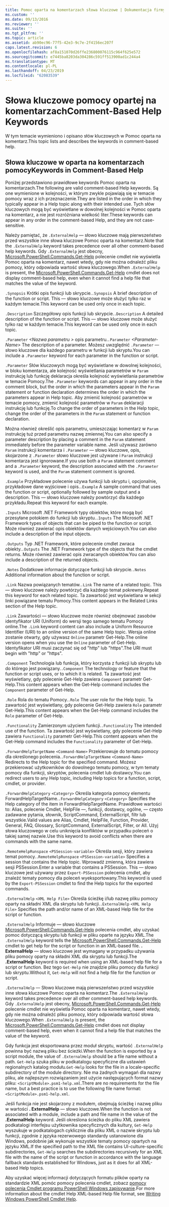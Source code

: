 ```yaml
---
title: Pomoc oparta na komentarzach słowa kluczowe | Dokumentacja firmy Microsoft
ms.custom: ''
ms.date: 09/13/2016
ms.reviewer: ''
ms.suite: ''
ms.tgt_pltfrm: ''
ms.topic: article
ms.assetid: ab90ec96-77f5-42e3-9c7e-2f4156ec207f
caps.latest.revision: 6
ms.openlocfilehash: af8a151070d26ffe236800076115c964f625e572
ms.sourcegitcommit: e7445ba8203da304286c591ff513900ad1c244a4
ms.translationtype: MT
ms.contentlocale: pl-PL
ms.lasthandoff: 04/23/2019
ms.locfileid: "62083539"
---
```

# <a name="comment-based-help-keywords"></a><span data-ttu-id="a7dbb-102">Słowa kluczowe pomocy opartej na komentarzach</span><span class="sxs-lookup"><span data-stu-id="a7dbb-102">Comment-Based Help Keywords</span></span>

<span data-ttu-id="a7dbb-103">W tym temacie wymieniono i opisano słów kluczowych w Pomoc oparta na komentarz.</span><span class="sxs-lookup"><span data-stu-id="a7dbb-103">This topic lists and describes the keywords in comment-based help.</span></span>

## <a name="keywords-in-comment-based-help"></a><span data-ttu-id="a7dbb-104">Słowa kluczowe w oparta na komentarzach pomocy</span><span class="sxs-lookup"><span data-stu-id="a7dbb-104">Keywords in Comment-Based Help</span></span>

<span data-ttu-id="a7dbb-105">Poniżej przedstawiono prawidłowe keywords Pomoc oparta na komentarzach.</span><span class="sxs-lookup"><span data-stu-id="a7dbb-105">The following are valid comment-based Help keywords.</span></span> <span data-ttu-id="a7dbb-106">Są one wymienione w kolejności, w którym zwykle pojawiają się w temacie pomocy wraz z ich przeznaczenie.</span><span class="sxs-lookup"><span data-stu-id="a7dbb-106">They are listed in the order in which they typically appear in a Help topic along with their intended use.</span></span> <span data-ttu-id="a7dbb-107">Tych słów kluczowych mogą być wyświetlane w dowolnej kolejności w Pomoc oparta na komentarz, a nie jest rozróżniana wielkość liter.</span><span class="sxs-lookup"><span data-stu-id="a7dbb-107">These keywords can appear in any order in the comment-based Help, and they are not case-sensitive.</span></span>

<span data-ttu-id="a7dbb-108">Należy pamiętać, że `.ExternalHelp` — słowo kluczowe mają pierwszeństwo przed wszystkie inne słowa kluczowe Pomoc oparta na komentarz.</span><span class="sxs-lookup"><span data-stu-id="a7dbb-108">Note that the `.ExternalHelp` keyword takes precedence over all other comment-based help keywords.</span></span> <span data-ttu-id="a7dbb-109">Gdy `.ExternalHelp` jest obecny, [Microsoft.PowerShell.Commands.Get-Help](/dotnet/api/Microsoft.PowerShell.Commands.Get-Help) polecenie cmdlet nie wyświetla Pomoc oparta na komentarz, nawet wtedy, gdy nie można odnaleźć pliku pomocy, który odpowiada wartość słowa kluczowego.</span><span class="sxs-lookup"><span data-stu-id="a7dbb-109">When `.ExternalHelp` is present, the [Microsoft.PowerShell.Commands.Get-Help](/dotnet/api/Microsoft.PowerShell.Commands.Get-Help) cmdlet does not display comment-based help, even when it cannot find a help file that matches the value of the keyword.</span></span>

<span data-ttu-id="a7dbb-110">`.Synopsis` Krótki opis funkcji lub skrypcie.</span><span class="sxs-lookup"><span data-stu-id="a7dbb-110">`.Synopsis` A brief description of the function or script.</span></span> <span data-ttu-id="a7dbb-111">This — słowo kluczowe może służyć tylko raz w każdym temacie.</span><span class="sxs-lookup"><span data-stu-id="a7dbb-111">This keyword can be used only once in each topic.</span></span>

<span data-ttu-id="a7dbb-112">`.Description` Szczegółowy opis funkcji lub skrypcie.</span><span class="sxs-lookup"><span data-stu-id="a7dbb-112">`.Description` A detailed description of the function or script.</span></span> <span data-ttu-id="a7dbb-113">This — słowo kluczowe może służyć tylko raz w każdym temacie.</span><span class="sxs-lookup"><span data-stu-id="a7dbb-113">This keyword can be used only once in each topic.</span></span>

<span data-ttu-id="a7dbb-114">`.Parameter` *\<Nazwa parametru >* opis parametru.</span><span class="sxs-lookup"><span data-stu-id="a7dbb-114">`.Parameter` *\<Parameter-Name>* The description of a parameter.</span></span> <span data-ttu-id="a7dbb-115">Możesz uwzględnić `.Parameter` — słowo kluczowe dla każdego parametru w funkcji lub skryptu.</span><span class="sxs-lookup"><span data-stu-id="a7dbb-115">You can include a `.Parameter` keyword for each parameter in the function or script.</span></span>

<span data-ttu-id="a7dbb-116">`.Parameter` Słów kluczowych mogą być wyświetlane w dowolnej kolejności, w bloku komentarza, ale kolejność wyświetlania parametrów w `Param` instrukcję lub funkcję deklaracja określa kolejność wyświetlania parametrów w temacie Pomocy.</span><span class="sxs-lookup"><span data-stu-id="a7dbb-116">The `.Parameter` keywords can appear in any order in the comment block, but the order in which the parameters appear in the `Param` statement or function declaration determines the order in which the parameters appear in Help topic.</span></span> <span data-ttu-id="a7dbb-117">Aby zmienić kolejność parametrów w temacie pomocy, zmienić kolejność parametrów w `Param` deklaracji instrukcję lub funkcję.</span><span class="sxs-lookup"><span data-stu-id="a7dbb-117">To change the order of parameters in the Help topic, change the order of the parameters in the `Param` statement or function declaration.</span></span>

<span data-ttu-id="a7dbb-118">Można również określić opis parametru, umieszczając komentarz w `Param` instrukcję tuż przed parametru nazwę zmiennej.</span><span class="sxs-lookup"><span data-stu-id="a7dbb-118">You can also specify a parameter description by placing a comment in the `Param` statement immediately before the parameter variable name.</span></span> <span data-ttu-id="a7dbb-119">Jeśli używasz zarówno `Param` instrukcji komentarza i `.Parameter` — słowo kluczowe, opis, skojarzone z `.Parameter` słowo kluczowe jest używane i `Param` instrukcji komentarza jest ignorowane.</span><span class="sxs-lookup"><span data-stu-id="a7dbb-119">If you use both a `Param` statement comment and a `.Parameter` keyword, the description associated with the `.Parameter` keyword is used, and the `Param` statement comment is ignored.</span></span>

<span data-ttu-id="a7dbb-120">`.Example` Przykładowe polecenie używa funkcji lub skryptu i, opcjonalnie, przykładowe dane wyjściowe i opis.</span><span class="sxs-lookup"><span data-stu-id="a7dbb-120">`.Example` A sample command that uses the function or script, optionally followed by sample output and a description.</span></span> <span data-ttu-id="a7dbb-121">This — słowo kluczowe należy powtórzyć dla każdego przykładu.</span><span class="sxs-lookup"><span data-stu-id="a7dbb-121">Repeat this keyword for each example.</span></span>

<span data-ttu-id="a7dbb-122">`.Inputs` Microsoft .NET Framework typy obiektów, które mogą być przesyłane potokiem do funkcji lub skryptu.</span><span class="sxs-lookup"><span data-stu-id="a7dbb-122">`.Inputs` The Microsoft .NET Framework types of objects that can be piped to the function or script.</span></span> <span data-ttu-id="a7dbb-123">Może również zawierać opis obiektów danych wejściowych.</span><span class="sxs-lookup"><span data-stu-id="a7dbb-123">You can also include a description of the input objects.</span></span>

<span data-ttu-id="a7dbb-124">`.Outputs` Typ .NET Framework, które polecenie cmdlet zwraca obiekty.</span><span class="sxs-lookup"><span data-stu-id="a7dbb-124">`.Outputs` The .NET Framework type of the objects that the cmdlet returns.</span></span> <span data-ttu-id="a7dbb-125">Może również zawierać opis zwracanych obiektów.</span><span class="sxs-lookup"><span data-stu-id="a7dbb-125">You can also include a description of the returned objects.</span></span>

<span data-ttu-id="a7dbb-126">`.Notes` Dodatkowe informacje dotyczące funkcji lub skrypcie.</span><span class="sxs-lookup"><span data-stu-id="a7dbb-126">`.Notes` Additional information about the function or script.</span></span>

<span data-ttu-id="a7dbb-127">`.Link` Nazwa powiązanych tematów.</span><span class="sxs-lookup"><span data-stu-id="a7dbb-127">`.Link` The name of a related topic.</span></span> <span data-ttu-id="a7dbb-128">This — słowo kluczowe należy powtórzyć dla każdego temat pokrewny.</span><span class="sxs-lookup"><span data-stu-id="a7dbb-128">Repeat this keyword for each related topic.</span></span> <span data-ttu-id="a7dbb-129">Ta zawartość jest wyświetlana w sekcji linki powiązane tematu Pomocy.</span><span class="sxs-lookup"><span data-stu-id="a7dbb-129">This content appears in the Related Links section of the Help topic.</span></span>

<span data-ttu-id="a7dbb-130">`.Link` Zawartości — słowo kluczowe może również obejmować zasobów identyfikator URI (Uniform) do wersji tego samego tematu Pomocy online.</span><span class="sxs-lookup"><span data-stu-id="a7dbb-130">The `.Link` keyword content can also include a Uniform Resource Identifier (URI) to an online version of the same Help topic.</span></span> <span data-ttu-id="a7dbb-131">Wersja online zostanie otwarty, gdy używasz `Online` parametr Get-Help.</span><span class="sxs-lookup"><span data-stu-id="a7dbb-131">The online version opens when you use the `Online` parameter of Get-Help.</span></span> <span data-ttu-id="a7dbb-132">Identyfikator URI musi zaczynać się od "http" lub "https".</span><span class="sxs-lookup"><span data-stu-id="a7dbb-132">The URI must begin with "http" or "https".</span></span>

<span data-ttu-id="a7dbb-133">`.Component` Technologia lub funkcja, który korzysta z funkcji lub skryptu lub do którego jest powiązany.</span><span class="sxs-lookup"><span data-stu-id="a7dbb-133">`.Component` The technology or feature that the function or script uses, or to which it is related.</span></span> <span data-ttu-id="a7dbb-134">Ta zawartość jest wyświetlany, gdy polecenie Get-Help zawiera `Component` parametr Get-Help.</span><span class="sxs-lookup"><span data-stu-id="a7dbb-134">This content appears when the Get-Help command includes the `Component` parameter of Get-Help.</span></span>

<span data-ttu-id="a7dbb-135">`.Role` Rola do tematu Pomocy.</span><span class="sxs-lookup"><span data-stu-id="a7dbb-135">`.Role` The user role for the Help topic.</span></span> <span data-ttu-id="a7dbb-136">Ta zawartość jest wyświetlany, gdy polecenie Get-Help zawiera `Role` parametr Get-Help.</span><span class="sxs-lookup"><span data-stu-id="a7dbb-136">This content appears when the Get-Help command includes the `Role` parameter of Get-Help.</span></span>

<span data-ttu-id="a7dbb-137">`.Functionality` Zamierzonym użyciem funkcji.</span><span class="sxs-lookup"><span data-stu-id="a7dbb-137">`.Functionality` The intended use of the function.</span></span> <span data-ttu-id="a7dbb-138">Ta zawartość jest wyświetlany, gdy polecenie Get-Help zawiera `Functionality` parametr Get-Help.</span><span class="sxs-lookup"><span data-stu-id="a7dbb-138">This content appears when the Get-Help command includes the `Functionality` parameter of Get-Help.</span></span>

<span data-ttu-id="a7dbb-139">`.ForwardHelpTargetName` `<Command-Name>` Przekierowuje do tematu pomocy dla określonego polecenia.</span><span class="sxs-lookup"><span data-stu-id="a7dbb-139">`.ForwardHelpTargetName` `<Command-Name>` Redirects to the Help topic for the specified command.</span></span> <span data-ttu-id="a7dbb-140">Możesz przekierować użytkowników do dowolnego tematu pomocy, w tym tematy pomocy dla funkcji, skryptów, polecenia cmdlet lub dostawcy.</span><span class="sxs-lookup"><span data-stu-id="a7dbb-140">You can redirect users to any Help topic, including Help topics for a function, script, cmdlet, or provider.</span></span>

<span data-ttu-id="a7dbb-141">`.ForwardHelpCategory` `<Category>` Określa kategoria pomocy elementu ForwardHelpTargetName.</span><span class="sxs-lookup"><span data-stu-id="a7dbb-141">`.ForwardHelpCategory` `<Category>` Specifies the Help category of the item in ForwardHelpTargetName.</span></span> <span data-ttu-id="a7dbb-142">Prawidłowe wartości to: Alias, polecenie Cmdlet, HelpFile —, funkcji, dostawcy, ogólne, — często zadawane pytania, słownik, ScriptCommand, ExternalScript, filtr lub wszystkie.</span><span class="sxs-lookup"><span data-stu-id="a7dbb-142">Valid values are Alias, Cmdlet, HelpFile, Function, Provider, General, FAQ, Glossary, ScriptCommand, ExternalScript, Filter, or All.</span></span> <span data-ttu-id="a7dbb-143">Użyj słowa kluczowego w celu uniknięcia konfliktów w przypadku poleceń o takiej samej nazwie.</span><span class="sxs-lookup"><span data-stu-id="a7dbb-143">Use this keyword to avoid conflicts when there are commands with the same name.</span></span>

<span data-ttu-id="a7dbb-144">`.RemoteHelpRunspace` `<PSSession-variable>` Określa sesji, który zawiera temat pomocy.</span><span class="sxs-lookup"><span data-stu-id="a7dbb-144">`.RemoteHelpRunspace` `<PSSession-variable>` Specifies a session that contains the Help topic.</span></span> <span data-ttu-id="a7dbb-145">Wprowadź zmienną, która zawiera sesji PSSession.</span><span class="sxs-lookup"><span data-stu-id="a7dbb-145">Enter a variable that contains a PSSession.</span></span> <span data-ttu-id="a7dbb-146">This — słowo kluczowe jest używany przez `Export-PSSession` polecenia cmdlet, aby znaleźć tematy pomocy dla poleceń wyeksportowany.</span><span class="sxs-lookup"><span data-stu-id="a7dbb-146">This keyword is used by the `Export-PSSession` cmdlet to find the Help topics for the exported commands.</span></span>

<span data-ttu-id="a7dbb-147">`.ExternalHelp` `<XML Help File>` Określa ścieżkę i/lub nazwę pliku pomocy oparty na składni XML dla skryptu lub funkcji.</span><span class="sxs-lookup"><span data-stu-id="a7dbb-147">`.ExternalHelp` `<XML Help File>` Specifies the path and/or name of an XML-based Help file for the script or function.</span></span>

<span data-ttu-id="a7dbb-148">`.ExternalHelp` Informuje — słowo kluczowe [Microsoft.PowerShell.Commands.Get-Help](/dotnet/api/Microsoft.PowerShell.Commands.Get-Help) polecenia cmdlet, aby uzyskać pomoc dotyczącą skryptu lub funkcji w pliku oparte na języku XML.</span><span class="sxs-lookup"><span data-stu-id="a7dbb-148">The `.ExternalHelp` keyword tells the [Microsoft.PowerShell.Commands.Get-Help](/dotnet/api/Microsoft.PowerShell.Commands.Get-Help) cmdlet to get help for the script or function in an XML-based file.</span></span> <span data-ttu-id="a7dbb-149">**. ExternalHelp** — słowo kluczowe jest wymagany w przypadku używania pliku pomocy oparty na składni XML dla skryptu lub funkcji.</span><span class="sxs-lookup"><span data-stu-id="a7dbb-149">The **.ExternalHelp** keyword is required when using an XML-based help file for a script or function.</span></span> <span data-ttu-id="a7dbb-150">Bez tego `Get-Help` nie znajdzie pliku pomocy dla funkcji lub skryptu.</span><span class="sxs-lookup"><span data-stu-id="a7dbb-150">Without it, `Get-Help` will not find a help file for the function or script.</span></span>

<span data-ttu-id="a7dbb-151">`.ExternalHelp` — Słowo kluczowe mają pierwszeństwo przed wszystkie inne słowa kluczowe Pomoc oparta na komentarz.</span><span class="sxs-lookup"><span data-stu-id="a7dbb-151">The `.ExternalHelp` keyword takes precedence over all other comment-based help keywords.</span></span> <span data-ttu-id="a7dbb-152">Gdy `.ExternalHelp` jest obecny, [Microsoft.PowerShell.Commands.Get-Help](/dotnet/api/Microsoft.PowerShell.Commands.Get-Help) polecenie cmdlet nie wyświetla Pomoc oparta na komentarz, nawet wtedy, gdy nie można odnaleźć pliku pomocy, który odpowiada wartość słowa kluczowego.</span><span class="sxs-lookup"><span data-stu-id="a7dbb-152">When `.ExternalHelp` is present, the [Microsoft.PowerShell.Commands.Get-Help](/dotnet/api/Microsoft.PowerShell.Commands.Get-Help) cmdlet does not display comment-based help, even when it cannot find a help file that matches the value of the keyword.</span></span>

<span data-ttu-id="a7dbb-153">Gdy funkcja jest eksportowana przez moduł skryptu, wartość `.ExternalHelp` powinna być nazwą pliku bez ścieżki.</span><span class="sxs-lookup"><span data-stu-id="a7dbb-153">When the function is exported by a script module, the value of `.ExternalHelp` should be a file name without a path.</span></span> <span data-ttu-id="a7dbb-154">`Get-Help` szuka pliku w podkatalogu specyficzne dla ustawień regionalnych katalog modułu.</span><span class="sxs-lookup"><span data-stu-id="a7dbb-154">`Get-Help` looks for the file in a locale-specific subdirectory of the module directory.</span></span> <span data-ttu-id="a7dbb-155">Nie ma żadnych wymagań dla nazwy pliku, ale najlepszym rozwiązaniem jest użycie następujących format nazwy pliku: `<ScriptModule>.psm1-help.xml`.</span><span class="sxs-lookup"><span data-stu-id="a7dbb-155">There are no requirements for the file name, but a best practice is to use the following file name format: `<ScriptModule>.psm1-help.xml`.</span></span>

<span data-ttu-id="a7dbb-156">Jeśli funkcja nie jest skojarzony z modułem, obejmują ścieżkę i nazwę pliku w wartości **. ExternalHelp** — słowo kluczowe.</span><span class="sxs-lookup"><span data-stu-id="a7dbb-156">When the function is not associated with a module, include a path and file name in the value of the **.ExternalHelp** keyword.</span></span> <span data-ttu-id="a7dbb-157">Jeśli określona ścieżka do pliku XML zawiera podkatalogi interfejsu użytkownika specyficznych dla kultury, `Get-Help` wyszukuje w podkatalogach cyklicznie dla pliku XML o nazwie skryptu lub funkcji, zgodnie z języka rezerwowego standardy ustanowione dla Windows, podobnie jak wykonuje wszystkie tematy pomocy opartych na języku XML.</span><span class="sxs-lookup"><span data-stu-id="a7dbb-157">If the specified path to the XML file contains UI-culture-specific subdirectories, `Get-Help` searches the subdirectories recursively for an XML file with the name of the script or function in accordance with the language fallback standards established for Windows, just as it does for all XML-based Help topics.</span></span>

<span data-ttu-id="a7dbb-158">Aby uzyskać więcej informacji dotyczących formatu plików oparty na standardzie XML pomóc pomocy polecenia cmdlet, zobacz [pomocy polecenia Cmdlet programu PowerShell Windows zapisywanie](./writing-help-for-windows-powershell-cmdlets.md).</span><span class="sxs-lookup"><span data-stu-id="a7dbb-158">For more information about the cmdlet Help XML-based Help file format, see [Writing Windows PowerShell Cmdlet Help](./writing-help-for-windows-powershell-cmdlets.md).</span></span>